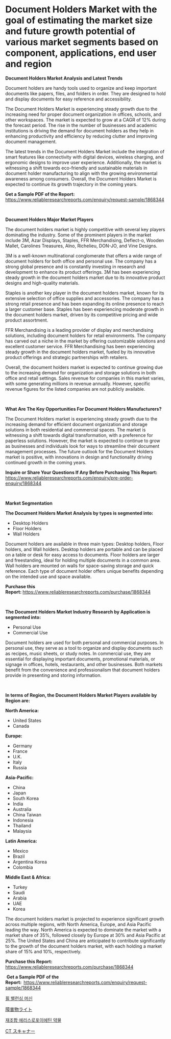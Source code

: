 <p><h1>Document Holders Market with the goal of estimating the market size and future growth potential of various market segments based on component, applications, end user and region</h1></p><p><strong>Document Holders Market Analysis and Latest Trends</strong></p>
<p><p>Document holders are handy tools used to organize and keep important documents like papers, files, and folders in order. They are designed to hold and display documents for easy reference and accessibility.</p><p>The Document Holders Market is experiencing steady growth due to the increasing need for proper document organization in offices, schools, and other workspaces. The market is expected to grow at a CAGR of 12% during the forecast period. The rise in the number of businesses and academic institutions is driving the demand for document holders as they help in enhancing productivity and efficiency by reducing clutter and improving document management.</p><p>The latest trends in the Document Holders Market include the integration of smart features like connectivity with digital devices, wireless charging, and ergonomic designs to improve user experience. Additionally, the market is witnessing a shift towards eco-friendly and sustainable materials in document holder manufacturing to align with the growing environmental awareness among consumers. Overall, the Document Holders Market is expected to continue its growth trajectory in the coming years.</p></p>
<p><strong>Get a Sample PDF of the Report:&nbsp;</strong> <a href="https://www.reliableresearchreports.com/enquiry/request-sample/1868344">https://www.reliableresearchreports.com/enquiry/request-sample/1868344</a></p>
<p>&nbsp;</p>
<p><strong>Document Holders Major Market Players</strong></p>
<p><p>The document holders market is highly competitive with several key players dominating the industry. Some of the prominent players in the market include 3M, Azar Displays, Staples, FFR Merchandising, Deflect-o, Wooden Mallet, Carolines Treasures, Alno, Richelieu, DON-JO, and Vine Designs.</p><p>3M is a well-known multinational conglomerate that offers a wide range of document holders for both office and personal use. The company has a strong global presence and is constantly investing in research and development to enhance its product offerings. 3M has been experiencing steady growth in the document holders market due to its innovative product designs and high-quality materials.</p><p>Staples is another key player in the document holders market, known for its extensive selection of office supplies and accessories. The company has a strong retail presence and has been expanding its online presence to reach a larger customer base. Staples has been experiencing moderate growth in the document holders market, driven by its competitive pricing and wide product assortment.</p><p>FFR Merchandising is a leading provider of display and merchandising solutions, including document holders for retail environments. The company has carved out a niche in the market by offering customizable solutions and excellent customer service. FFR Merchandising has been experiencing steady growth in the document holders market, fueled by its innovative product offerings and strategic partnerships with retailers.</p><p>Overall, the document holders market is expected to continue growing due to the increasing demand for organization and storage solutions in both office and retail settings. Sales revenue for companies in this market varies, with some generating millions in revenue annually. However, specific revenue figures for the listed companies are not publicly available.</p></p>
<p>&nbsp;</p>
<p><strong>What Are The Key Opportunities For Document Holders Manufacturers?</strong></p>
<p><p>The Document Holders market is experiencing steady growth due to the increasing demand for efficient document organization and storage solutions in both residential and commercial spaces. The market is witnessing a shift towards digital transformation, with a preference for paperless solutions. However, the market is expected to continue to grow as businesses and individuals look for ways to streamline their document management processes. The future outlook for the Document Holders market is positive, with innovations in design and functionality driving continued growth in the coming years.</p></p>
<p><strong>Inquire or Share Your Questions If Any Before Purchasing This Report:</strong> <a href="https://www.reliableresearchreports.com/enquiry/pre-order-enquiry/1868344">https://www.reliableresearchreports.com/enquiry/pre-order-enquiry/1868344</a></p>
<p>&nbsp;</p>
<p><strong>Market Segmentation</strong></p>
<p><strong>The Document Holders Market Analysis by types is segmented into:</strong></p>
<p><ul><li>Desktop Holders</li><li>Floor Holders</li><li>Wall Holders</li></ul></p>
<p><p>Document holders are available in three main types: Desktop holders, Floor holders, and Wall holders. Desktop holders are portable and can be placed on a table or desk for easy access to documents. Floor holders are larger and freestanding, ideal for holding multiple documents in a common area. Wall holders are mounted on walls for space-saving storage and quick reference. Each type of document holder offers unique benefits depending on the intended use and space available.</p></p>
<p><strong>Purchase this Report:&nbsp;</strong><a href="https://www.reliableresearchreports.com/purchase/1868344">https://www.reliableresearchreports.com/purchase/1868344</a></p>
<p>&nbsp;</p>
<p><strong>The Document Holders Market Industry Research by Application is segmented into:</strong></p>
<p><ul><li>Personal Use</li><li>Commercial Use</li></ul></p>
<p><p>Document holders are used for both personal and commercial purposes. In personal use, they serve as a tool to organize and display documents such as recipes, music sheets, or study notes. In commercial use, they are essential for displaying important documents, promotional materials, or signage in offices, hotels, restaurants, and other businesses. Both markets benefit from the convenience and professionalism that document holders provide in presenting and storing information.</p></p>
<p>&nbsp;</p>
<p><strong>In terms of Region, the Document Holders Market Players available by Region are:</strong></p>
<p>
    <p> <strong> North America: </strong>
        <ul>
            <li>United States</li>
            <li>Canada</li>
        </ul>
        </p> 
    <p> <strong> Europe: </strong>
        <ul>
            <li>Germany</li>
            <li>France</li>
            <li>U.K.</li>
            <li>Italy</li>
            <li>Russia</li>
        </ul>
        </p> 
    <p> <strong> Asia-Pacific: </strong>
        <ul>
            <li>China</li>
            <li>Japan</li>
            <li>South Korea</li>
            <li>India</li>
            <li>Australia</li>
            <li>China Taiwan</li>
            <li>Indonesia</li>
            <li>Thailand</li>
            <li>Malaysia</li>
        </ul>
        </p> 
    <p> <strong> Latin America: </strong>
        <ul>
            <li>Mexico</li>
            <li>Brazil</li>
            <li>Argentina Korea</li>
            <li>Colombia</li>
        </ul>
        </p> 
    <p> <strong> Middle East & Africa: </strong>
        <ul>
            <li>Turkey</li>
            <li>Saudi</li>
            <li>Arabia</li>
            <li>UAE</li>
            <li>Korea</li>
        </ul>
    </p>
    </p>
<p><p>The document holders market is projected to experience significant growth across multiple regions, with North America, Europe, and Asia Pacific leading the way. North America is expected to dominate the market with a market share of 35%, followed closely by Europe at 30% and Asia Pacific at 25%. The United States and China are anticipated to contribute significantly to the growth of the document holders market, with each holding a market share of 15% and 10%, respectively.</p></p>
<p><strong>Purchase this Report: </strong><a href="https://www.reliableresearchreports.com/purchase/1868344">https://www.reliableresearchreports.com/purchase/1868344</a></p>
<p>&nbsp;<strong>Get a Sample PDF of the Report:&nbsp;&nbsp;</strong><a href="https://www.reliableresearchreports.com/enquiry/request-sample/1868344">https://www.reliableresearchreports.com/enquiry/request-sample/1868344</a></p>
<p><strong></strong></p>
<p><p><a href="https://medium.com/@lucianmaluan2022/%EB%B0%9C%EC%A0%84-%EC%8B%9C%EC%9E%A5-%EC%A0%90%EC%9C%A0%EC%9C%A8-%EC%8B%9C%EC%9E%A5-%EB%8F%99%ED%96%A5-%EB%B0%8F-%EB%AF%B8%EB%9E%98-%EC%84%B1%EC%9E%A5%EC%9D%84-%ED%83%90%EC%83%89%ED%95%98%EB%8A%94-%ED%9C%A0-%EB%B0%B8%EB%9F%B0%EC%8B%B1-%EA%B8%B0%EA%B3%84-%EC%8B%9C%EC%9E%A5-6619d2c12243">휠 밸런싱 머신</a></p><p><a href="https://medium.com/@kamdeall7845/%E9%9A%9C%E5%AE%B3%E7%81%AF%E3%81%AE%E5%B8%82%E5%A0%B4%E8%A6%8F%E6%A8%A1%E3%81%A8%E5%B8%82%E5%A0%B4%E5%8B%95%E5%90%91-%E5%AE%8C%E5%85%A8%E3%81%AA%E7%94%A3%E6%A5%AD%E6%A6%82%E8%A6%81-2024%E5%B9%B4%E3%81%8B%E3%82%892031%E5%B9%B4%E3%81%BE%E3%81%A7-428263b5e9dd">障害物ライト</a></p><p><a href="https://medium.com/@danykakilback/%EC%9E%AC%EA%B2%B0%ED%95%A9-%EC%97%90%EB%A6%AC%EC%8A%A4%EB%A1%9C%ED%8F%AC%EC%9D%B4%ED%8B%B4-%EC%A0%9C%EC%95%BD-%EC%8B%9C%EC%9E%A5-%EA%B7%9C%EB%AA%A8%EB%8A%94-%EC%A0%84-%EC%84%B8%EA%B3%84-%EC%82%B0%EC%97%85%EC%97%90%EC%84%9C-%EC%B5%9C%EC%A0%81%EC%9D%98-%EB%A7%88%EC%BC%80%ED%8C%85-%EC%B1%84%EB%84%90%EC%9D%84-%EB%B3%B4%EC%97%AC%EC%A4%8D%EB%8B%88%EB%8B%A4-db378621832c">재조합 에리스로포이에틴 약물</a></p><p><a href="https://medium.com/@hazelnutt83/ct%E3%82%B9%E3%82%AD%E3%83%A3%E3%83%8A%E3%83%BC%E5%B8%82%E5%A0%B4%E3%81%AE%E3%82%B5%E3%82%A4%E3%82%BA%E3%81%AF-%E3%82%B0%E3%83%AD%E3%83%BC%E3%83%90%E3%83%AB%E7%94%A3%E6%A5%AD%E3%81%AB%E3%81%8A%E3%81%91%E3%82%8B%E6%9C%80%E9%81%A9%E3%81%AA%E3%83%9E%E3%83%BC%E3%82%B1%E3%83%86%E3%82%A3%E3%83%B3%E3%82%B0%E3%83%81%E3%83%A3%E3%83%8D%E3%83%AB%E3%82%92%E6%98%8E%E3%82%89%E3%81%8B%E3%81%AB%E3%81%97%E3%81%BE%E3%81%99-62d873cf395d">CT スキャナー</a></p></p>